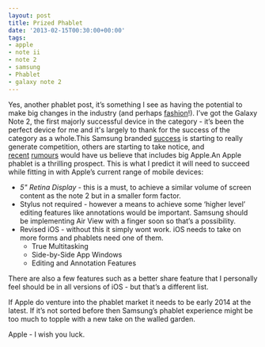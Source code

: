 ```yaml
---
layout: post
title: Prized Phablet
date: '2013-02-15T00:30:00+00:00'
tags:
- apple
- note ii
- note 2
- samsung
- Phablet
- galaxy note 2
---
```

Yes, another phablet post, it’s something I see as having the potential to make big changes in the industry (and perhaps [fashion](http://online.wsj.com/article/SB10001424127887324442304578236480316234780.html?mod=WSJ_hp_EditorsPicks&utm_source=buffer&buffer_share=5e4bd)!). I’ve got the Galaxy Note 2, the first majorly successful device in the category - it’s been the perfect device for me and it's largely to thank for the success of the category as a whole.This Samsung branded [success](http://www.slate.com/articles/technology/technology/2013/01/samsung_how_the_korean_firm_got_to_be_the_biggest_tech_company_in_the_world.html) is starting to really generate competition, others are starting to take notice, and [recent](http://www.huffingtonpost.com/2013/02/10/iphablet-ipad-mini-retina-apple-rumors_n_2647684.html) [rumours](http://www.macrumors.com/2013/02/13/apples-4-8-inch-iphone-6-reportedly-not-launching-until-mid-2014/) would have us believe that includes big Apple.An Apple phablet is a thrilling prospect. This is what I predict it will need to succeed while fitting in with Apple’s current range of mobile devices:

* _5" Retina Display_ - this is a must, to achieve a similar volume of screen content as the note 2 but in a smaller form factor.</li>
* Stylus not required - however a means to achieve some ‘higher level’ editing features like annotations would be important. Samsung should be implementing Air View with a finger soon so that’s a possibility.
* Revised iOS - without this it simply wont work. iOS needs to take on more forms and phablets need one of them.
  * True Multitasking
  * Side-by-Side App Windows
  * Editing and Annotation Features

There are also a few features such as a better share feature that I personally feel should be in all versions of iOS - but that’s a different list.

If Apple do venture into the phablet market it needs to be early 2014 at the latest. If it’s not sorted before then Samsung’s phablet experience might be too much to topple with a new take on the walled garden. 

Apple - I wish you luck.
